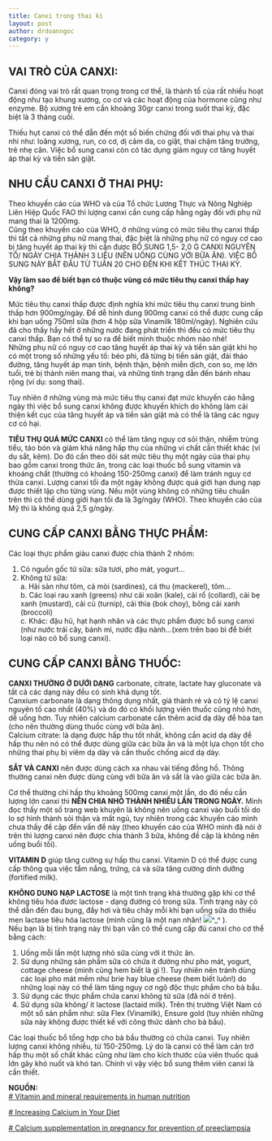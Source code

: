 ```yaml
---
title: Canxi trong thai kì
layout: post
author: drdoanngoc
category: y
---
```


## VAI TRÒ CỦA CANXI:

Canxi đóng vai trò rất quan trọng trong cơ thể, là thành tố của rất nhiều hoạt động như tạo khung xương, co cơ và các hoạt động của hormone cũng như enzyme. Bộ xương trẻ em cần khoảng 30gr canxi trong suốt thai kỳ, đặc biệt là 3 tháng cuối.

Thiếu hụt canxi có thể dẫn đến một số biến chứng đối với thai phụ và thai nhi như: loãng xương, run, co cơ, dị cảm da, co giật, thai chậm tăng trưởng, trẻ nhẹ cân. Việc bổ sung canxi còn có tác dụng giảm nguy cơ tăng huyết áp thai kỳ và tiền sản giật.

## NHU CẦU CANXI Ở THAI PHỤ:

Theo khuyến cáo của WHO và của Tổ chức Lương Thực và Nông Nghiệp Liên Hiệp Quốc FAO thì lượng canxi cần cung cấp hằng ngày đối với phụ nữ mang thai là 1200mg.  
Cũng theo khuyến cáo của WHO, ở những vùng có mức tiêu thụ canxi thấp thì tất cả những phụ nữ mang thai, đặc biệt là những phụ nữ có nguy cơ cao bị tăng huyết áp thai kỳ thì cần được BỔ SUNG 1,5- 2,0 G CANXI NGUYÊN TỐ/ NGÀY CHIA THÀNH 3 LIỀU (NÊN UỐNG CÙNG VỚI BỮA ĂN). VIỆC BỔ SUNG NÀY BẮT ĐẦU TỪ TUẦN 20 CHO ĐẾN KHI KẾT THÚC THAI KỲ.

**Vậy làm sao để biết bạn có thuộc vùng có mức tiêu thụ canxi thấp hay không?**

Mức tiêu thụ canxi thấp được định nghĩa khi mức tiêu thụ canxi trung bình thấp hơn 900mg/ngày. Để dễ hình dung 900mg canxi có thể được cung cấp khi bạn uống 750ml sữa (hơn 4 hộp sữa Vinamilk 180ml/ngày). Nghiên cứu đã cho thấy hầy hết ở những nước đang phát triển thì đều có mức tiêu thụ canxi thấp. Bạn có thể tự so ra để biết mình thuộc nhóm nào nhé!  
Những phụ nữ có nguy cơ cao tăng huyết áp thai kỳ và tiền sản giật khi họ có một trong số những yếu tố: béo phì, đã từng bị tiền sản giật, đái tháo đường, tăng huyết áp mạn tính, bệnh thận, bệnh miễn dịch, con so, mẹ lớn tuổi, trẻ bị thành niên mang thai, và những tình trạng dẫn đến bánh nhau rộng (ví dụ: song thai). 

Tuy nhiên ở những vùng mà mức tiêu thụ canxi đạt mức khuyến cáo hằng ngày thì việc bổ sung canxi không được khuyến khích do không làm cải thiện kết cục của tăng huyết áp và tiền sản giật mà có thể là tăng các nguy cơ có hại.

**TIÊU THỤ QUÁ MỨC CANXI** có thể làm tăng nguy cơ sỏi thận, nhiễm trùng tiểu, táo bón và giảm khả năng hấp thụ của những vi chất cần thiết khác (ví dụ sắt, kẽm). Do đó cần theo dõi sát mức tiêu thụ một ngày của thai phụ bao gồm canxi trong thức ăn, trong các loại thuốc bổ sung vitamin và khoáng chất (thường có khoảng 150-250mg canxi) để làm tránh nguy cơ thừa canxi. Lượng canxi tối đa một ngày không được quá giới hạn dung nạp được thiết lập cho từng vùng. Nếu một vùng không có những tiêu chuẩn trên thì có thể dùng giới hạn tối đa là 3g/ngày (WHO). Theo khuyến cáo của Mỹ thì là không quá 2,5 g/ngày.

## CUNG CẤP CANXI BẰNG THỰC PHẨM:

Các loại thực phẩm giàu canxi được chia thành 2 nhóm:  
1. Có nguồn gốc từ sữa: sữa tươi, pho mát, yogurt…  
2. Không từ sữa:  
	a. Hải sản như tôm, cá mòi (sardines), cá thu (mackerel), tôm…  
	b. Các loại rau xanh (greens) như cải xoăn (kale), cải rổ (collard), cải bẹ xanh (mustard), cải củ (turnip), cải thìa (bok choy), bông cải xanh (broccoli)  
	c. Khác: đậu hũ, hạt hạnh nhân và các thực phẩm được bổ sung canxi (như nước trái cây, bánh mì, nước đậu nành…(xem trên bao bì để biết loại nào có bổ sung canxi).

## CUNG CẤP CANXI BẰNG THUỐC:

**CANXI THƯỜNG Ở DƯỚI DẠNG** carbonate, citrate, lactate hay gluconate và tất cả các dạng này đều có sinh khả dụng tốt.  
Canxium carbonate là dạng thông dụng nhất, giá thành rẻ và có tỷ lệ canxi nguyên tố cao nhất (40%) và do đó có khối lượng viên thuốc cũng nhỏ hơn, dễ uống hơn. Tuy nhiên calcium carbonate cần thêm acid dạ dày để hòa tan (cho nên thường dùng thuốc cùng với bữa ăn).  
Calcium citrate: là dạng được hấp thu tốt nhất, không cần acid dạ dày để hấp thu nên nó có thể được dùng giữa các bữa ăn và là một lựa chọn tốt cho những thai phụ bị viêm dạ dày và cần thuốc chống aicd dạ dày.

**SẮT VÀ CANXI** nên được dùng cách xa nhau vài tiếng đồng hồ. Thông thường canxi nên được dùng cùng với bữa ăn và sắt là vào giữa các bữa ăn.

Cơ thể thường chỉ hấp thụ khoảng 500mg canxi một lần, do đó nếu cần lượng lớn canxi thì **NÊN CHIA NHỎ THÀNH NHIỀU LẦN TRONG NGÀY.** Mình đọc thấy một số trang web khuyên là không nên uống canxi vào buổi tối do lo sợ hình thành sỏi thận và mất ngủ, tuy nhiên trong các khuyến cáo mình chưa thấy đề cập đến vấn đề này (theo khuyến cáo của WHO mình đã nói ở trên thì lượng canxi nên được chia thành 3 bữa, không đề cập là không nên uống buổi tối).

**VITAMIN D** giúp tăng cường sự hấp thu canxi. Vitamin D có thể được cung cấp thông qua việc tắm nắng, trứng, cá và sữa tăng cường dinh dưỡng (fortified milk).

**KHÔNG DUNG NẠP LACTOSE** là một tình trạng khá thường gặp khi cơ thể không tiêu hóa đươc lactose - dạng đường có trong sữa. Tình trạng này có thể dẫn đến đau bụng, đầy hơi và tiêu chảy mỗi khi bạn uống sữa do thiếu men lactase tiêu hóa lactose (mình cũng là một nạn nhân!  ![](https://static.xx.fbcdn.net/images/emoji.php/v9/f7f/1/16/1f60a.png )^_^  ).  
Nếu bạn là bị tình trạng này thì bạn vẫn có thể cung cấp đủ canxi cho cơ thể bằng cách:  
1. Uống mỗi lần một lượng nhỏ sữa cùng với ít thức ăn.  
2. Sử dụng những sản phẩm sữa có chứa ít đường như pho mát, yogurt, cottage cheese (mình cũng hem biết là gì !). Tuy nhiên nên tránh dùng các loại pho mát mềm như brie hay blue cheese (hem biết luôn!) do những loại này có thể làm tăng nguy cơ ngộ độc thực phẩm cho bà bầu.  
3. Sử dụng các thực phẩm chứa canxi không từ sữa (đã nói ở trên).  
4. Sử dụng sữa không/ ít lactose (lactaid milk). Trên thị trường Việt Nam có một số sản phẩm như: sữa Flex (Vinamilk), Ensure gold (tuy nhiên những sữa này không được thiết kế với công thức dành cho bà bầu).

Các loại thuốc bổ tổng hợp cho bà bầu thường có chứa canxi. Tuy nhiên lượng canxi không nhiều, từ 150-250mg. Lý do là canxi có thể làm cản trở hấp thu một số chất khác cũng như làm cho kích thước của viên thuốc quá lớn gây khó nuốt và khó tan. Chính vì vậy việc bổ sung thêm viên canxi là cần thiết.

**NGUỒN:**  
[# Vitamin and mineral requirements in human nutrition](http://www.who.int/nutrition/publications/micronutrients/9241546123/en/) 

[# Increasing Calcium in Your Diet](https://my.clevelandclinic.org/health/drugs/16297-increasing-calcium-in-your-diet-) 

[# Calcium supplementation in pregnancy for prevention of preeclampsia](http://www.nutritionintl.org/calciumproject/calcium.html)